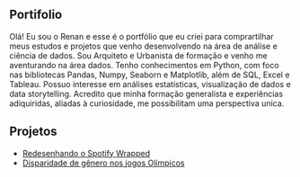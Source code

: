 ## Portifolio

Olá! Eu sou o Renan e esse é o portfólio que eu criei para comprartilhar meus estudos e projetos que venho desenvolvendo na área de análise e ciência de dados. Sou Arquiteto e Urbanista de formação e venho me aventurando na área dados. Tenho conhecimentos em Python, com foco nas bibliotecas Pandas, Numpy, Seaborn e Matplotlib, além de SQL, Excel e Tableau.
Possuo interesse em análises estatísticas, visualização de dados e data storytelling. Acredito que minha formação generalista e experiências adiquiridas, aliadas à curiosidade, me possibilitam uma perspectiva unica.

## Projetos
- [Redesenhando o Spotify Wrapped](https://github.com/renanvsn/Redesenhando-Spotify-Wrapped)
- [Disparidade de gênero nos jogos Olímpicos](https://github.com/renanvsn/Jogos-Ol-mpicos/)
